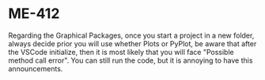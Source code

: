 # ME-412

Regarding the Graphical Packages, once you start a project in a new folder, always decide prior you will use whether Plots or PyPlot, be aware that after the VSCode initialize, then it is most likely that you will face "Possible method call error". You can still run the code, but it is annoying to have this announcements.